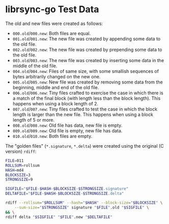 # librsync-go Test Data

The old and new files were created as follows:

* `000.old`/`000.new`: Both files are equal.
* `001.old`/`001.new`: The new file was created by appending some data to the
  old file.
* `002.old`/`002.new`: The new file was created by prepending some data to the
  old file.
* `003.old`/`003.new`: The new file was created by inserting some data in the
  middle of the old file.
* `004.old`/`004.new`: Files of same size, with some smallish sequences of bytes
  arbitrarily changed on the new one.
* `005.old`/`005.new`: New file was created by removing some data from the
  beginning, middle and end of the old file.
* `006.old`/`006.new`: Tiny files crafted to exercise the case in which there
  is a match of the final block (with length less than the block length). This
  happens when using a block length of 2.
* `007.old`/`007.new`: Tiny files crafted to test the case in which the block
  length is larger than the new file. This happens when using a block length of
  5 or more.
* `008.old`/`008.new`: Old file has data, new file is empty.
* `009.old`/`009.new`: Old file is empty, new file has data.
* `010.old`/`010.new`: Both files are empty.

The "golden files" (`*.signature`, `*.delta`) were created using the original (C
version) `rdiff`:

```sh
FILE=011
ROLLSUM=rollsum
HASH=md4
BLOCKSIZE=3
STRONGSIZE=9

SIGFILE="$FILE-$HASH-$BLOCKSIZE-$STRONGSIZE.signature"
DELTAFILE="$FILE-$HASH-$BLOCKSIZE-$STRONGSIZE.delta"

rdiff --rollsum="$ROLLSUM" --hash="$HASH" --block-size="$BLOCKSIZE" \
    --sum-size="$STRONGSIZE" signature "$FILE".old "$SIGFILE" \
&& \
rdiff delta "$SIGFILE" "$FILE".new "$DELTAFILE"
```
